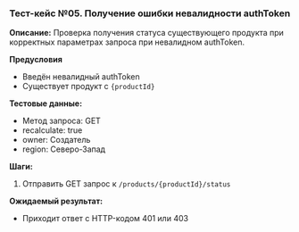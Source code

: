 ### Тест-кейс №05. Получение ошибки невалидности authToken

**Описание:** Проверка получения статуса существующего продукта при корректных параметрах запроса при невалидном authToken.

**Предусловия**
- Введён невалидный authToken
- Существует продукт с `{productId}`

**Тестовые данные:**
- Метод запроса: GET
- recalculate: true
- owner: Создатель
- region: Северо-Запад

**Шаги:**
1. Отправить GET запрос к `/products/{productId}/status`

**Ожидаемый результат:**
- Приходит ответ с HTTP-кодом 401 или 403